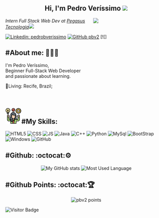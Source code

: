 <h2 color="black" align="center"> Hi, I'm Pedro Veríssimo <img src="https://media.giphy.com/media/mGcNjsfWAjY5AEZNw6/giphy.gif" width="50"> </h2>
<img align='right' src="https://media.giphy.com/media/M9gbBd9nbDrOTu1Mqx/giphy.gif" width="230">
<p><em>Intern Full Stack Web Dev at <a href="https://pegasustec.com.br">Pegasus Tecnologia</a><img src="https://media.giphy.com/media/WUlplcMpOCEmTGBtBW/giphy.gif" width="30"> 
</em></p>

[![Linkedin: pedrobverissimo](https://img.shields.io/badge/-pedrobverissimo-blue?style=flat-square&logo=Linkedin&logoColor=white&link=https://www.linkedin.com/in/pedrobverissimo/)](https://www.linkedin.com/in/pedrobverissimo/)
[![GitHub pbv2](https://img.shields.io/github/followers/pbv2?label=follow&style=social)](https://github.com/pbv2)
[![]

<h2 align='left'>#About me: 💁🏻‍♀️</h2>
<p align='left' color="grey" font-size="20px">I'm Pedro Veríssimo, <br/>Beginner Full-Stack Web Developer <br/> and passionate about learning.</p>
<p align='left'>📍Living: Recife, Brazil;<br/> </p>
<br/>
<p>
    <h2 align="rigth"><img  alt="skills"  width="50" height="50" src="icons/competence.svg"></img>#My Skills: </h2>
</p>
<p>
    <img alt="HTML5" src="https://img.shields.io/badge/HTML5-E34F26?style=for-the-badge&logo=html5&logoColor=white"/>
    <img alt="CSS" src="https://img.shields.io/badge/CSS3-1572B6?style=for-the-badge&logo=css3&logoColor=white"/>
    <img alt="JS" src="https://img.shields.io/badge/JavaScript-F7DF1E?style=for-the-badge&logo=javascript&logoColor=black"/>
    <img alt="Java" src="https://img.shields.io/badge/Java-ED8B00?style=for-the-badge&logo=java&logoColor=white"/>
    <img alt="C++" src="https://img.shields.io/badge/C%2B%2B-00599C?style=for-the-badge&logo=c%2B%2B&logoColor=white"/>
    <img alt="Python" src="https://img.shields.io/badge/Python-14354C?style=for-the-badge&logo=python&logoColor=white"/>
    <img alt="MySql" src="https://img.shields.io/badge/MySQL-00000F?style=for-the-badge&logo=mysql&logoColor=white"/>
    <img alt="BootStrap" src="https://img.shields.io/badge/Bootstrap-563D7C?style=for-the-badge&logo=bootstrap&logoColor=white"/>
    <img alt="Windows" src="https://img.shields.io/badge/Windows-0078D6?style=for-the-badge&logo=windows&logoColor=white"/>
    <img alt="GitHub" src="https://img.shields.io/badge/GitHub-100000?style=for-the-badge&logo=github&logoColor=white"/>   
</p>

<h2 align='left'>#Github: :octocat:⚙️</h2>
<p align="center">
    <img  align="center" src="https://github-readme-stats.vercel.app/api?username=pbv2&count_private=true&show_icons=true&theme=onedark" alt="My GitHub stats"/>
    <img  align="center" src="https://github-readme-stats.vercel.app/api/top-langs/?username=pbv2&langs_count=10&layout=compact&theme=onedark" alt="Most Used Language"/>
</p>
<h2 align='left'>#Github Points: :octocat:🏆️</h2>
<p align="center">
    <img src="https://github-profile-trophy.vercel.app/?username=pbv2&theme=onedark&margin-w=7&hide_border=true" alt="pbv2 points"/>
</p>

![Visitor Badge](https://visitor-badge.laobi.icu/badge?page_id=pbv2.pvb2)
